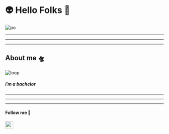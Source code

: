 #  👽 Hello Folks  🖖
![po](https://media.giphy.com/media/dKVvUk2oH8x2g/giphy.gif "po")

-----------

------------

------------

## About me 🛸 
![loop](https://media.giphy.com/media/k5zu35npVsYfgZQwwl/giphy.gif "loop")

#####  i´m a bachelor

------------

------------

------------


#### Follow me 🤖
[<img src="https://www.flaticon.es/svg/static/icons/svg/60/60580.svg" width="25"/>](https://github.com/user/repository/subscription)
